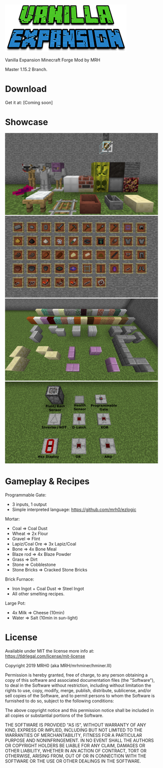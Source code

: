 ![alt text](https://github.com/mrh0/vanillaexpansion/blob/master/vanillaexpansion.png?raw=true)

Vanilla Expansion Minecraft Forge Mod by MRH

Master 1.15.2 Branch.

# Download

Get it at: [Coming soon]

# Showcase

![alt text](https://github.com/mrh0/vanillaexpansion/blob/master/Showcase/blocks.png?raw=true)
![alt text](https://github.com/mrh0/vanillaexpansion/blob/master/Showcase/items.png?raw=true)
![alt text](https://github.com/mrh0/vanillaexpansion/blob/master/Showcase/panels.png?raw=true)
![alt text](https://github.com/mrh0/vanillaexpansion/blob/master/Showcase/veredstone.png?raw=true)

# Gameplay & Recipes

Programmable Gate:
 - 3 inputs, 1 output
 - Simple interpreted language: https://github.com/mrh0/ezlogic

Mortar:
 - Coal => Coal Dust
 - Wheat => 2x Flour
 - Gravel => Flint
 - Lapiz/Coal Ore => 3x Lapiz/Coal
 - Bone => 4x Bone Meal
 - Blaze rod => 4x Blaze Powder
 - Grass => Dirt
 - Stone => Cobblestone
 - Stone Bricks => Cracked Stone Bricks

Brick Furnace:
 - Iron Ingot + Coal Dust => Steel Ingot
 - All other smelting recipes.

Large Pot:
 - 4x Milk => Cheese (10min)
 - Water => Salt (10min in sun-light)

# License

Available under MIT the license more info at: https://tldrlegal.com/license/mit-license

Copyright 2019 MRH0 (aka MRH/mrhminer/hminer.lll)

Permission is hereby granted, free of charge, to any person obtaining a copy of this software and associated documentation files (the "Software"), to deal in the Software without restriction, including without limitation the rights to use, copy, modify, merge, publish, distribute, sublicense, and/or sell copies of the Software, and to permit persons to whom the Software is furnished to do so, subject to the following conditions:

The above copyright notice and this permission notice shall be included in all copies or substantial portions of the Software.

THE SOFTWARE IS PROVIDED "AS IS", WITHOUT WARRANTY OF ANY KIND, EXPRESS OR IMPLIED, INCLUDING BUT NOT LIMITED TO THE WARRANTIES OF MERCHANTABILITY, FITNESS FOR A PARTICULAR PURPOSE AND NONINFRINGEMENT. IN NO EVENT SHALL THE AUTHORS OR COPYRIGHT HOLDERS BE LIABLE FOR ANY CLAIM, DAMAGES OR OTHER LIABILITY, WHETHER IN AN ACTION OF CONTRACT, TORT OR OTHERWISE, ARISING FROM, OUT OF OR IN CONNECTION WITH THE SOFTWARE OR THE USE OR OTHER DEALINGS IN THE SOFTWARE.


